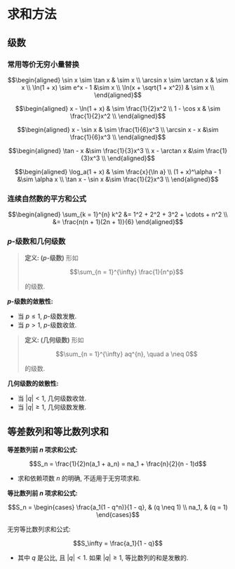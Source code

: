 # 求和方法

## 级数

### 常用等价无穷小量替换

```math
\begin{aligned}
    \sin x \sim \tan x & \sim x \\
    \arcsin x \sim \arctan x & \sim x \\
    \ln(1 + x) \sim e^x - 1 &\sim x \\
    \ln(x + \sqrt{1 + x^2}) & \sim x \\
\end{aligned}
```

```math
\begin{aligned}
    x - \ln(1 + x) & \sim \frac{1}{2}x^2 \\
    1 - \cos x & \sim \frac{1}{2}x^2 \\
\end{aligned}
```

```math
\begin{aligned}
    x - \sin x & \sim \frac{1}{6}x^3 \\
    \arcsin x - x &\sim \frac{1}{6}x^3 \\
\end{aligned}
```

```math
\begin{aligned}
    \tan - x &\sim \frac{1}{3}x^3 \\
    x - \arctan x &\sim \frac{1}{3}x^3 \\
\end{aligned}
```

```math
\begin{aligned}
    \log_a(1 + x) & \sim \frac{x}{\ln a} \\
    (1 + x)^\alpha - 1 &\sim \alpha x \\
    \tan x - \sin x &\sim \frac{1}{2}x^3 \\
\end{aligned}
```

### 连续自然数的平方和公式

```math
\begin{aligned}
    \sum_{k = 1}^{n} k^2 &= 1^2 + 2^2 + 3^2 + \cdots + n^2 \\
    &= \frac{n(n + 1)(2n + 1)}{6}
\end{aligned}
```

### $p$-级数和几何级数

> **定义: ($p$-级数)** 形如
>
> ```math
> \sum_{n = 1}^{\infty} \frac{1}{n^p}
> ```
>
> 的级数.

**$p$-级数的敛散性:**

- 当 $p \leq 1$, $p$-级数发散.
- 当 $p > 1$, $p$-级数收敛.

> **定义: (几何级数)** 形如
>
> ```math
> \sum_{n = 1}^{\infty} aq^{n}, \quad a \neq 0
> ```
>
> 的级数.

**几何级数的敛散性:**

- 当 $|q| < 1$, 几何级数收敛.
- 当 $|q| \geq 1$, 几何级数发散.

## 等差数列和等比数列求和

**等差数列前 $n$ 项求和公式:**

```math
S_n = \frac{1}{2}n(a_1 + a_n) = na_1 + \frac{n}{2}(n - 1)d
```

- 求和依赖项数 $n$ 的明确, 不适用于无穷项求和.

**等比数列前 $n$ 项求和公式:**

```math
S_n =
\begin{cases}
    \frac{a_1(1 - q^n)}{1 - q}, & (q \neq 1) \\
    na_1, & (q = 1)
\end{cases}
```

无穷等比数列求和公式:

```math
S_\infty = \frac{a_1}{1 - q}
```

- 其中 $q$ 是公比, 且 $|q| < 1$. 如果 $|q| \geq 1$, 等比数列的和是发散的.